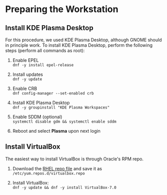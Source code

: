# Preparing the Workstation

## Install KDE Plasma Desktop

For this procedure, we used KDE Plasma Desktop, although GNOME should in principle work. To install KDE Plasma Desktop, perform the following steps (perform all commands as root):

1. Enable EPEL  
   `dnf -y install epel-release`

2. Install updates  
   `dnf -y update`

3. Enable CRB  
   `dnf config-manager --set-enabled crb`

4. Install KDE Plasma Desktop  
   `dnf -y groupinstall "KDE Plasma Workspaces"`

5. Enable SDDM (optional)  
   `systemctl disable gdm && systemctl enable sddm`

6. Reboot and select **Plasma** upon next login

## Install VirtualBox

The easiest way to install VirtualBox is through Oracle's RPM repo.

1. Download the [RHEL repo file](https://download.virtualbox.org/virtualbox/rpm/el/virtualbox.repo) and save it as `/etc/yum.repos.d/virtualbox.repo`

2. Install VirtualBox:  
   `dnf -y update && dnf -y install VirtualBox-7.0`
